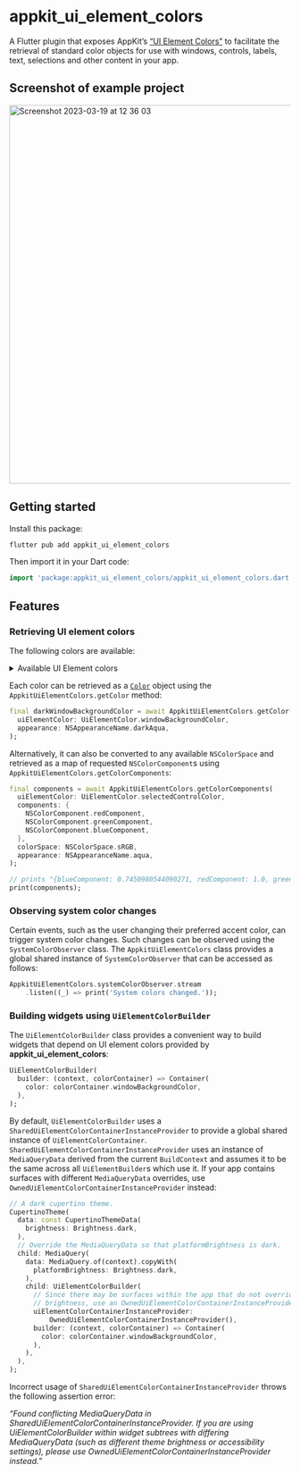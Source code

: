 # appkit_ui_element_colors

A Flutter plugin that exposes AppKit’s [“UI Element Colors”](https://developer.apple.com/documentation/appkit/nscolor/ui_element_colors) to facilitate the
retrieval of standard color objects for use with windows, controls, labels, text,
selections and other content in your app.

## Screenshot of example project

<img width="678" alt="Screenshot 2023-03-19 at 12 36 03" src="https://user-images.githubusercontent.com/86920182/226172721-11429992-2a5c-4575-9d41-c8b14eab745d.png">

## Getting started

Install this package:

```bash
flutter pub add appkit_ui_element_colors
```

Then import it in your Dart code:

```dart
import 'package:appkit_ui_element_colors/appkit_ui_element_colors.dart';
```


## Features

### Retrieving UI element colors

The following colors are available:

<details>
<summary>Available UI Element colors</summary>

+ labelColor
+ secondaryLabelColor
+ tertiaryLabelColor
+ quaternaryLabelColor
+ textColor
+ placeholderTextColor
+ selectedTextColor
+ textBackgroundColor
+ selectedTextBackgroundColor
+ keyboardFocusIndicatorColor
+ unemphasizedSelectedTextColor
+ unemphasizedSelectedTextBackgroundColor
+ linkColor
+ separatorColor
+ selectedContentBackgroundColor
+ unemphasizedSelectedContentBackgroundColor
+ selectedMenuItemTextColor
+ gridColor
+ headerTextColor
+ alternatingContentBackgroundColors0
+ alternatingContentBackgroundColors1
+ controlAccentColor
+ controlColor
+ controlBackgroundColor
+ controlTextColor
+ disabledControlTextColor
+ currentControlTint
+ selectedControlColor
+ selectedControlTextColor
+ alternateSelectedControlTextColor
+ scrubberTexturedBackground
+ windowBackgroundColor
+ windowFrameTextColor
+ underPageBackgroundColor
+ findHighlightColor
+ highlightColor
+ shadowColor

</details>

Each color can be retrieved as a [`Color`](https://api.flutter.dev/flutter/dart-ui/Color-class.html) object using the `AppkitUiElementColors.getColor` method:

```dart
final darkWindowBackgroundColor = await AppkitUiElementColors.getColor(
  uiElementColor: UiElementColor.windowBackgroundColor,
  appearance: NSAppearanceName.darkAqua,
);
```

Alternatively, it can also be converted to any available `NSColorSpace` and retrieved as a map of requested `NSColorComponent`s using `AppkitUiElementColors.getColorComponents`:

```dart
final components = await AppkitUiElementColors.getColorComponents(
  uiElementColor: UiElementColor.selectedControlColor,
  components: {
    NSColorComponent.redComponent,
    NSColorComponent.greenComponent,
    NSColorComponent.blueComponent,
  },
  colorSpace: NSColorSpace.sRGB,
  appearance: NSAppearanceName.aqua,
);

// prints "{blueComponent: 0.7450980544090271, redComponent: 1.0, greenComponent: 0.9333333373069763}"
print(components);
```

### Observing system color changes

Certain events, such as the user changing their preferred accent color, can trigger system color changes. Such changes can be observed using the `SystemColorObserver` class. The `AppkitUiElementColors` class provides a global shared instance of `SystemColorObserver` that can be accessed as follows:

```dart
AppkitUiElementColors.systemColorObserver.stream
    .listen((_) => print('System colors changed.'));
```

### Building widgets using `UiElementColorBuilder`

The `UiElementColorBuilder` class provides a convenient way to build widgets that depend on UI element colors provided by **appkit_ui_element_colors**:

```dart
UiElementColorBuilder(
  builder: (context, colorContainer) => Container(
    color: colorContainer.windowBackgroundColor,
  ),
);
```

By default, `UiElementColorBuilder` uses a
`SharedUiElementColorContainerInstanceProvider` to provide a global
shared instance of `UiElementColorContainer`.
`SharedUiElementColorContainerInstanceProvider` uses an instance of
`MediaQueryData` derived from the current `BuildContext` and assumes it to
be the same across all `UiElementBuilder`s which use it.
If your app contains surfaces with different `MediaQueryData` overrides,
use `OwnedUiElementColorContainerInstanceProvider` instead:

```dart
// A dark cupertino theme.
CupertinoTheme(
  data: const CupertinoThemeData(
    brightness: Brightness.dark,
  ),
  // Override the MediaQueryData so that platformBrightness is dark.
  child: MediaQuery(
    data: MediaQuery.of(context).copyWith(
      platformBrightness: Brightness.dark,
    ),
    child: UiElementColorBuilder(
      // Since there may be surfaces within the app that do not override the
      // brightness, use an OwnedUiElementColorContainerInstanceProvider.
      uiElementColorContainerInstanceProvider:
          OwnedUiElementColorContainerInstanceProvider(),
      builder: (context, colorContainer) => Container(
        color: colorContainer.windowBackgroundColor,
      ),
    ),
  ),
);
```

Incorrect usage of `SharedUiElementColorContainerInstanceProvider` throws the following assertion error:

*“Found conflicting MediaQueryData in SharedUiElementColorContainerInstanceProvider. If you are using UiElementColorBuilder within widget subtrees with differing MediaQueryData (such as different theme brightness or accessibility settings), please use OwnedUiElementColorContainerInstanceProvider instead.”*